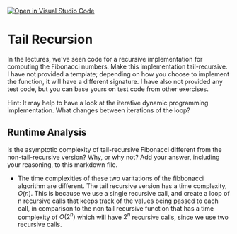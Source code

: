 [![Open in Visual Studio Code](https://classroom.github.com/assets/open-in-vscode-718a45dd9cf7e7f842a935f5ebbe5719a5e09af4491e668f4dbf3b35d5cca122.svg)](https://classroom.github.com/online_ide?assignment_repo_id=12668485&assignment_repo_type=AssignmentRepo)
# Tail Recursion

In the lectures, we've seen code for a recursive implementation for computing
the Fibonacci numbers. Make this implementation tail-recursive. I have not
provided a template; depending on how you choose to implement the function, it
will have a different signature. I have also not provided any test code, but you
can base yours on test code from other exercises.

Hint: It may help to have a look at the iterative dynamic programming
implementation. What changes between iterations of the loop?

## Runtime Analysis


Is the asymptotic complexity of tail-recursive Fibonacci different from the
non-tail-recursive version? Why, or why not? Add your answer, including your
reasoning, to this markdown file.

- The time complexities of these two varitations of the fibbonacci algorithm are different. The tail recursive version has a time complexity, $O(n)$. This is because we use a single recursive call, and create a loop of n recursive calls that keeps track of the values being passed to each call, in comparison to the non tail recursive function that has a time complexity of $O(2^n)$ which will have $2^n$ recursive calls, since we use two recursive calls. 


